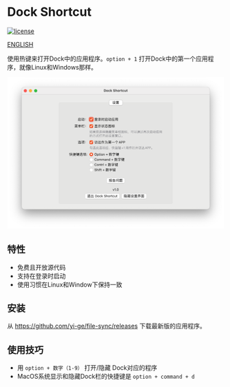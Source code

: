 # Dock Shortcut

[![license](https://img.shields.io/github/license/yi-ge/dock-shortcut.svg?style=flat-square)](https://github.com/yi-ge/dock-shortcut/blob/master/LICENSE)

[ENGLISH](README.md)

使用热键来打开Dock中的应用程序。`option + 1` 打开Dock中的第一个应用程序，就像Linux和Windows那样。

![DockShortcut](Preview_CHS.png)

## 特性

- 免费且开放源代码
- 支持在登录时启动
- 使用习惯在Linux和Window下保持一致

## 安装

从 <https://github.com/yi-ge/file-sync/releases> 下载最新版的应用程序。

## 使用技巧

- 用 `option + 数字（1-9）` 打开/隐藏 Dock对应的程序
- MacOS系统显示和隐藏Dock栏的快捷键是 `option + command + d`
